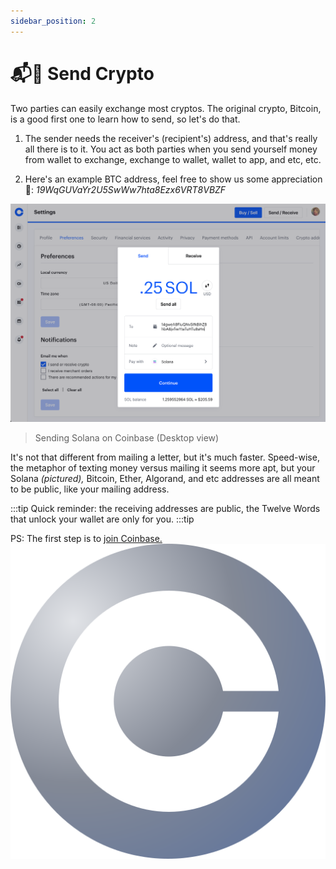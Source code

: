 ```yaml
---
sidebar_position: 2
---
```

# 📬💸 Send Crypto

Two parties can easily exchange most cryptos. The original crypto, Bitcoin, is a good first one to learn how to send, so let's do that.

1. The sender needs the receiver's (recipient's) address, and that's really all there is to it. You act as both parties when you send yourself money from wallet to exchange, exchange to wallet, wallet to app, and etc, etc.

2. Here's an example BTC address, feel free to show us some appreciation 💌: _19WqGUVaYr2U5SwWw7hta8Ezx6VRT8VBZF_
 
![Sending Solana on Coinbase](../../static/img/send-SOL.png)
> Sending Solana on Coinbase (Desktop view)

It's not that different from mailing a letter, but it's much faster. Speed-wise, the metaphor of texting money versus mailing it seems more apt, but your Solana _(pictured),_ Bitcoin, Ether, Algorand, and etc addresses are all meant to be public, like your mailing address.

:::tip
Quick reminder: the receiving addresses are public, the Twelve Words that unlock your wallet are only for you.
:::tip

PS: The first step is to [join Coinbase.
![Coinbase](../../static/img/Coinbase-logo.svg)](https://www.coinbase.com/join/jacks_pv)
